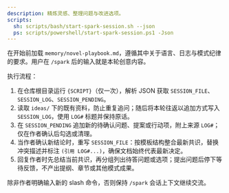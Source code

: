 ```yaml
---
description: 精炼灵感、整理问题与改进选项。
scripts:
  sh: scripts/bash/start-spark-session.sh --json
  ps: scripts/powershell/start-spark-session.ps1 -Json
---
```


在开始前加载 `memory/novel-playbook.md`，遵循其中关于语言、日志与模式纪律的要求。用户在 `/spark` 后的输入就是本轮创意内容。

执行流程：

1. 在仓库根目录运行 `{SCRIPT}`（仅一次），解析 JSON 获取 `SESSION_FILE`、`SESSION_LOG`、`SESSION_PENDING`。
2. 读取 `ideas/` 下的既有资料，防止重复追问；随后将本轮往返以追加方式写入 `SESSION_LOG`，使用 `LOG#` 标题并保持原话。
3. 在 `SESSION_PENDING` 追加新的待确认问题、提案或行动项，附上来源 `LOG#`；仅在作者确认后勾选或清理。
4. 当作者确认新结论时，重写 `SESSION_FILE`：按模板结构整合最新共识，替换冲突描述并标注 `(引用 LOG#...)`，确保文档始终代表最新决定。
5. 回复作者时先总结当前共识，再分组列出待答问题或选项；提出问题后停下等待反馈，不产出提纲、章节或其他模式成果。

除非作者明确输入新的 slash 命令，否则保持 `/spark` 会话上下文继续交流。
